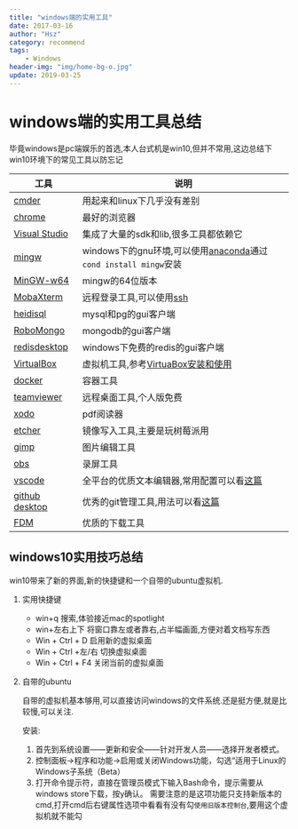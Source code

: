 ```yaml
---
title: "windows端的实用工具"
date: 2017-03-16
author: "Hsz"
category: recommend
tags:
    - Windows
header-img: "img/home-bg-o.jpg"
update: 2019-03-25
---
```

# windows端的实用工具总结

毕竟windows是pc端娱乐的首选,本人台式机是win10,但并不常用,这边总结下win10环境下的常见工具以防忘记

工具|说明
---|---
[cmder](https://cmder.net/)|用起来和linux下几乎没有差别
[chrome](https://www.google.com/chrome/)|最好的浏览器
[Visual Studio](https://www.visualstudio.com/zh-hans/vs/community/?rr=https%3A%2F%2Fwww.baidu.com%2Fs%3Fie%3Dutf-8%26f%3D8%26rsv_bp%3D1%26tn%3Dbaidu%26wd%3DMicrosoft%2520Visual%2520Studio%26oq%3Dvs%26rsv_pq%3Dd06102ed000c2105%26rsv_t%3D9ed1VMqcHzdaH7l2O1BunJNXBHUKcHVRXXGcYlIYs%252FIQsWdXNVvERatL1TU%26rqlang%3Dcn%26rsv_enter%3D1%26inputT%3D7705%26rsv_sug3%3D32%26bs%3Dvs)|集成了大量的sdk和lib,很多工具都依赖它
[mingw](http://www.mingw.org/)|windows下的gnu环境,可以使用[anaconda](https://mirrors.tuna.tsinghua.edu.cn/help/anaconda/)通过`cond install mingw`安装
[MinGW-w64](https://sourceforge.net/projects/mingw-w64/)|mingw的64位版本
[MobaXterm](https://mobaxterm.mobatek.net/)|远程登录工具,可以使用[ssh](http://blog.hszofficial.site/recommend/2018/05/23/%E5%85%B3%E4%BA%8E%E8%BF%9C%E7%A8%8B%E8%AE%BF%E9%97%AE%E7%9A%84%E6%8A%80%E5%B7%A7/)
[heidisql](https://www.heidisql.com/)|mysql和pg的gui客户端
[RoboMongo](https://robomongo.org/)|mongodb的gui客户端
[redisdesktop](https://redisdesktop.com/)|windows下免费的redis的gui客户端
[VirtualBox](https://www.virtualbox.org/wiki/Downloads)|虚拟机工具,参考[VirtuaBox安装和使用](http://blog.hszofficial.site/blog/2018/02/24/VirtuaBox%E5%AE%89%E8%A3%85%E5%92%8C%E4%BD%BF%E7%94%A8/)
[docker](https://www.google.com/chrome/)|容器工具
[teamviewer](https://www.teamviewer.com/zhcn/credentials/free-for-personal-use/)|远程桌面工具,个人版免费
[xodo](https://www.xodo.com/)|pdf阅读器
[etcher](https://www.balena.io/etcher/)|镜像写入工具,主要是玩树莓派用
[gimp](https://www.gimp.org/)|图片编辑工具
[obs](https://obsproject.com/)|录屏工具
[vscode](https://code.visualstudio.com/)|全平台的优质文本编辑器,常用配置可以看[这篇](http://blog.hszofficial.site/recommend/2018/02/10/Vscode%E9%85%8D%E7%BD%AE/)
[github desktop](https://desktop.github.com/)|优秀的git管理工具,用法可以看[这篇](http://blog.hszofficial.site/recommend/2016/11/26/%E5%8F%AF%E8%A7%86%E5%8C%96git%E5%B7%A5%E5%85%B7githubDesktop/)
[FDM](https://www.freedownloadmanager.org/zh/)|优质的下载工具


## windows10实用技巧总结

win10带来了新的界面,新的快捷键和一个自带的ubuntu虚拟机.

1. 实用快捷键

    + win+q 搜索,体验接近mac的spotlight
    + win+左右上下 将窗口靠左或者靠右,占半幅画面,方便对着文档写东西
    + Win + Ctrl + D 启用新的虚拟桌面
    + Win + Ctrl +左/右 切换虚拟桌面
    + Win + Ctrl + F4 关闭当前的虚拟桌面

2. 自带的ubuntu

    自带的虚拟机基本够用,可以直接访问windows的文件系统.还是挺方便,就是比较慢,可以关注.

    安装:

    1. 首先到系统设置——更新和安全——针对开发人员——选择开发者模式。
    2. 控制面板→程序和功能→启用或关闭Windows功能，勾选“适用于Linux的Windows子系统（Beta）
    3. 打开命令提示符，直接在管理员模式下输入Bash命令，提示需要从windows store下载，按y确认。
        需要注意的是这项功能只支持新版本的cmd,打开cmd后右键属性选项中看看有没有勾`使用旧版本控制台`,要用这个虚拟机就不能勾

